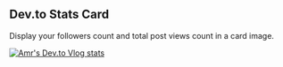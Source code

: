 ## Dev.to Stats Card

Display your followers count and total post views count in a card image.

<a href="https://dev.to/amrelmohamady" target="_blank">
  <img src="https://amrelmohamady-devto-stats.cyclic.app/" alt="Amr's Dev.to Vlog stats" />
</a>

